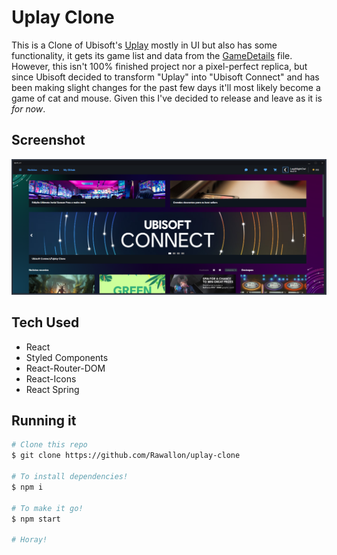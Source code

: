 # Uplay Clone
This is a Clone of Ubisoft's [Uplay](https://ubisoftconnect.com/) mostly in UI but also has some functionality, it gets its game list and data from the [GameDetails](https://github.com/Rawallon/uplay-clone/blob/master/src/global/GamesDetails.js) file. 
However, this isn't 100% finished project nor a pixel-perfect replica, but since Ubisoft decided to transform "Uplay" into "Ubisoft Connect" and has been making slight changes for the past few days it'll most likely become a game of cat and mouse. Given this I've decided to release and leave as it is *for now*.

## Screenshot
![Screenshot](screenshot.png)

## Tech Used
 - React
 - Styled Components
 - React-Router-DOM
 - React-Icons
 - React Spring

## Running it

 ```bash
# Clone this repo
$ git clone https://github.com/Rawallon/uplay-clone

# To install dependencies!
$ npm i

# To make it go!
$ npm start

# Horay!
```
